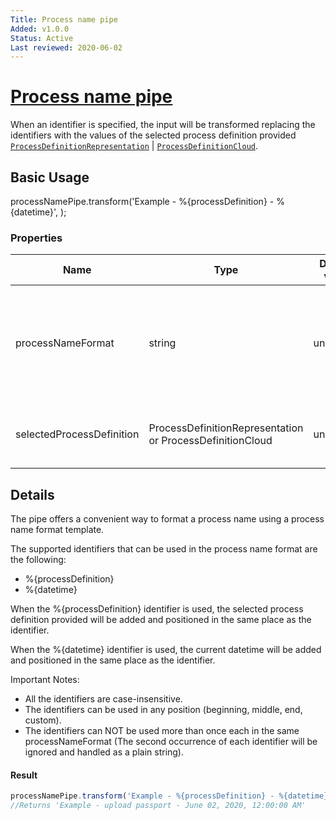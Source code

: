 ```yaml
---
Title: Process name pipe
Added: v1.0.0
Status: Active
Last reviewed: 2020-06-02
---
```


# [Process name pipe](../../../lib/core/pipes/process-name.pipe.ts "Defined in process-name.pipe.ts")

When an identifier is specified, the input will be transformed replacing the identifiers with the values of the selected process definition provided
 [`ProcessDefinitionRepresentation`](../../../lib/process-services/src/lib/process-list/models/process-definition.model.ts) | [`ProcessDefinitionCloud`](../../../lib/process-services-cloud/src/lib/process/start-process/models/process-definition-cloud.model.ts).
## Basic Usage
processNamePipe.transform('Example - %{processDefinition} - %{datetime}', );
### Properties

| Name | Type | Default value | Description |
| ---- | ---- | ------------- | ----------- |
| processNameFormat | string | undefined | The process name format including the preferred identifiers to be used |
| selectedProcessDefinition | ProcessDefinitionRepresentation or ProcessDefinitionCloud | undefined | (optional) The selected process definition |

## Details
The pipe offers a convenient way to format a process name using a process name format template.

The supported identifiers that can be used in the process name format are the following:

- %{processDefinition}
- %{datetime}

When the %{processDefinition} identifier is used, the selected process definition provided
will be added and positioned in the same place as the identifier.

When the %{datetime} identifier is used, the current datetime will be added and positioned in the same place as the identifier.

Important Notes:
- All the identifiers are case-insensitive.
- The identifiers can be used in any position (beginning, middle, end, custom).
- The identifiers can NOT be used more than once each in the same processNameFormat (The second occurrence of each identifier will be ignored
and handled as a plain string).

#### Result

```ts
processNamePipe.transform('Example - %{processDefinition} - %{datetime}', new ProcessDefinitionRepresentation({ name: 'upload-passport'}));
//Returns 'Example - upload passport - June 02, 2020, 12:00:00 AM'
```
